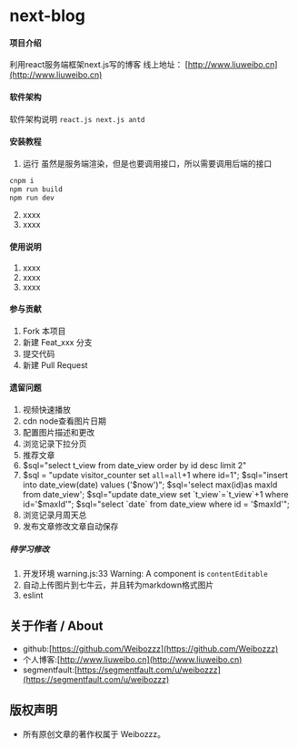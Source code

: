 # next-blog

#### 项目介绍
利用react服务端框架next.js写的博客
线上地址： [http://www.liuweibo.cn](http://www.liuweibo.cn) 

#### 软件架构
软件架构说明
`react.js next.js antd `


#### 安装教程

1. 运行
虽然是服务端渲染，但是也要调用接口，所以需要调用后端的接口
```bash
cnpm i 
npm run build
npm run dev
```
2. xxxx
3. xxxx

#### 使用说明

1. xxxx
2. xxxx
3. xxxx

#### 参与贡献

1. Fork 本项目
2. 新建 Feat_xxx 分支
3. 提交代码
4. 新建 Pull Request


#### 遗留问题

1. 视频快速播放
2. cdn  node查看图片日期
3. 配置图片描述和更改
4. 浏览记录下拉分页
6. 推荐文章
7. $sql="select t_view from date_view order by id desc limit 2"
8. $sql = "update visitor_counter set `all`=`all`+1 where id=1";
$sql="insert into date_view(date) values ('$now')";
 $sql='select max(id)as maxId from date_view';
  $sql="update date_view set `t_view`=`t_view`+1 where id='$maxId'";
   $sql="select `date` from date_view where id = '$maxId'";
8. 浏览记录月周天总
14. 发布文章修改文章自动保存

##### 待学习修改
1. 开发环境 warning.js:33 Warning: A component is `contentEditable`
2. 自动上传图片到七牛云，并且转为markdown格式图片
5. eslint

## 关于作者 / About

- github:[https://github.com/Weibozzz](https://github.com/Weibozzz)
- 个人博客:[http://www.liuweibo.cn](http://www.liuweibo.cn)
- segmentfault:[https://segmentfault.com/u/weibozzz](https://segmentfault.com/u/weibozzz)

## 版权声明
- 所有原创文章的著作权属于 Weibozzz。